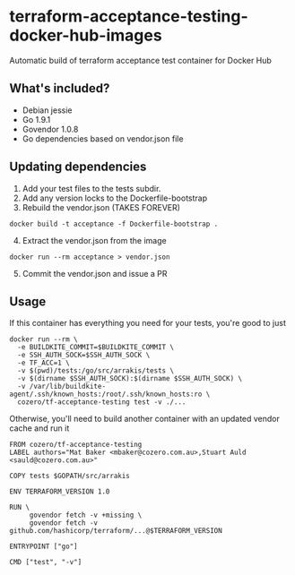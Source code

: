 # terraform-acceptance-testing-docker-hub-images
Automatic build of terraform acceptance test container for Docker Hub

## What's included?

* Debian jessie
* Go 1.9.1
* Govendor 1.0.8
* Go dependencies based on vendor.json file

## Updating dependencies

1. Add your test files to the tests subdir.
2. Add any version locks to the Dockerfile-bootstrap
3. Rebuild the vendor.json (TAKES FOREVER)
```
docker build -t acceptance -f Dockerfile-bootstrap .
```
4. Extract the vendor.json from the image
```
docker run --rm acceptance > vendor.json
```
5. Commit the vendor.json and issue a PR


## Usage

If this container has everything you need for your tests, you're good to just

```
docker run --rm \
  -e BUILDKITE_COMMIT=$BUILDKITE_COMMIT \
  -e SSH_AUTH_SOCK=$SSH_AUTH_SOCK \
  -e TF_ACC=1 \
  -v $(pwd)/tests:/go/src/arrakis/tests \
  -v $(dirname $SSH_AUTH_SOCK):$(dirname $SSH_AUTH_SOCK) \
  -v /var/lib/buildkite-agent/.ssh/known_hosts:/root/.ssh/known_hosts:ro \
  cozero/tf-acceptance-testing test -v ./...
```

Otherwise, you'll need to build another container with an updated vendor cache and run it
```
FROM cozero/tf-acceptance-testing
LABEL authors="Mat Baker <mbaker@cozero.com.au>,Stuart Auld <sauld@cozero.com.au>"

COPY tests $GOPATH/src/arrakis

ENV TERRAFORM_VERSION 1.0

RUN \
     govendor fetch -v +missing \
     govendor fetch -v github.com/hashicorp/terraform/...@$TERRAFORM_VERSION

ENTRYPOINT ["go"]

CMD ["test", "-v"]
```
